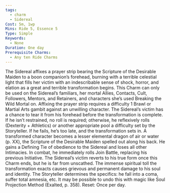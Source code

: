 ```yaml
---
tags:
  - charm
  - Sidereal
Cost: 5m, 1wp
Mins: Ride 5, Essence 5
Type: Simple
Keywords:
  - None
Duration: One day
Prerequisite Charms:
  - Any ten Ride Charms
---
```

The Sidereal affixes a prayer strip bearing the Scripture of the Desirable Maiden to a boon companion’s forehead, burning with a terrible celestial light that fills her victim with an indescribable sense of shock, horror, and elation as a great and terrible transformation begins. This Charm can only be used on the Sidereal’s familiars, her mortal Allies, Contacts, Cult, Followers, Mentors, and Retainers, and characters she’s used Breaking the Wild Mortal on. Affixing the prayer strip requires a difficulty 1 Brawl or Martial Arts gambit against an unwilling character. The Sidereal’s victim has a chance to tear it from his forehead before the transformation is complete. If he isn’t restrained, no roll is required; otherwise, he reflexively rolls (Dexterity + Athletics) or another appropriate pool a difficulty set by the Storyteller. If he fails, he’s too late, and the transformation sets in. A transformed character becomes a lesser elemental dragon of air or water (p. XX), the Scripture of the Desirable Maiden spelled out along his back. He gains a Defining Tie of obedience to the Sidereal and loses all other Intimacies. In combat, he immediately rolls Join Battle, replacing his previous Initiative. The Sidereal’s victim reverts to his true form once this Charm ends, but he is far from unscathed. The immense spiritual toll the transformation exacts causes grievous and permanent damage to his soul and identity. The Storyteller determines the specifics: he fall into a coma, suffer total amnesia, etc. It may be possible to undo this with magic like Soul Projection Method (Exalted, p. 358). Reset: Once per day. 